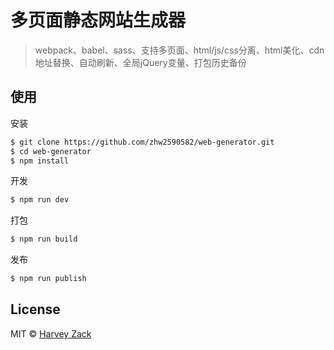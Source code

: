 # 多页面静态网站生成器
> webpack、babel、sass、支持多页面、html/js/css分离、html美化、cdn地址替换、自动刷新、全局jQuery变量、打包历史备份

## 使用

安装

```sh
$ git clone https://github.com/zhw2590582/web-generator.git
$ cd web-generator
$ npm install
```

开发

```sh
$ npm run dev
```

打包

```sh
$ npm run build
```

发布

```sh
$ npm run publish
```

## License

MIT © [Harvey Zack](https://www.zhw-island.com/)